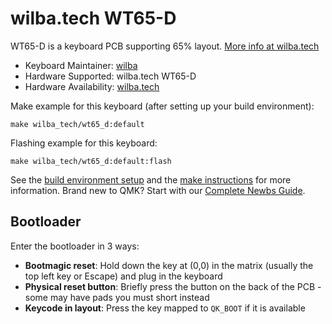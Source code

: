 # wilba.tech WT65-D

WT65-D is a keyboard PCB supporting 65% layout. [More info at wilba.tech](https://wilba.tech/)

* Keyboard Maintainer: [wilba](https://github.com/wilba)
* Hardware Supported: wilba.tech WT65-D
* Hardware Availability: [wilba.tech](https://wilba.tech/)

Make example for this keyboard (after setting up your build environment):

    make wilba_tech/wt65_d:default

Flashing example for this keyboard:

    make wilba_tech/wt65_d:default:flash

See the [build environment setup](https://docs.qmk.fm/#/getting_started_build_tools) and the [make instructions](https://docs.qmk.fm/#/getting_started_make_guide) for more information. Brand new to QMK? Start with our [Complete Newbs Guide](https://docs.qmk.fm/#/newbs).

## Bootloader

Enter the bootloader in 3 ways:

* **Bootmagic reset**: Hold down the key at (0,0) in the matrix (usually the top left key or Escape) and plug in the keyboard
* **Physical reset button**: Briefly press the button on the back of the PCB - some may have pads you must short instead
* **Keycode in layout**: Press the key mapped to `QK_BOOT` if it is available
